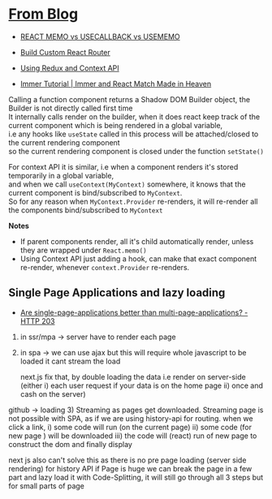 # [From Blog](https://medium.com/swlh/how-does-react-hooks-re-renders-a-function-component-cc9b531ae7f0)

- [REACT MEMO vs USECALLBACK vs USEMEMO](https://youtu.be/uojLJFt9SzY)

- [Build Custom React Router](https://dev.to/ogzhanolguncu/build-a-custom-react-router-from-scratch-180h)

- [Using Redux and Context API](https://www.codehousegroup.com/insight-and-inspiration/tech-stream/using-redux-and-context-api)

- [Immer Tutorial | Immer and React Match Made in Heaven](https://youtu.be/8kC5fHlir4E)

Calling a function component returns a Shadow DOM Builder object, the Builder is not directly called first time <br>
It internally calls render on the builder, when it does react keep track of the current component which is being rendered in a global variable, <br>
i.e any hooks like `useState` called in this process will be attached/closed to the current rendering component  <br>
so the current rendering component is closed under the function `setState()` <br>

For context API it is similar, i.e when a component renders it's stored temporarily in a global variable, <br>
and when we call `useContext(MyContext)` somewhere, it knows that the current component is bind/subscribed to `MyContext`. <br>
So for any reason when `MyContext.Provider` re-renders, it will re-render all the components bind/subscribed to `MyContext`


**Notes**

- If parent components render, all it's child automatically render, unless they are wrapped under `React.memo()`
- Using Context API just adding a hook, can make that exact component re-render, whenever `context.Provider` re-renders.


## **Single Page Applications and lazy loading**

- [Are single-page-applications better than multi-page-applications? - HTTP 203](https://youtu.be/ivLhf3hq7eM)

1) in ssr/mpa -> server have to render each page 
2) in spa -> we can use ajax
	but this will require whole javascript to be loaded
	it cant stream the load

	next.js fix that, by double loading the data 
	i.e render on server-side (either i) each user request if your data is on the home page 
		ii) once and cash on the server)

github -> loading
3) Streaming as pages get downloaded.
Streaming page is not possible with SPA, as if we are using history-api for routing.
when we click a link, 
i) some code will run (on the current page)
ii) some code (for new page ) will be downloaded 
iii) the code will (react) run of new page to construct the dom and finally display 

next js also can't solve this as there is no pre page loading (server side rendering) for history API 
if Page is huge we can break the page in a few part and lazy load it with Code-Splitting, it will still go through all 3 steps but for small parts of page

